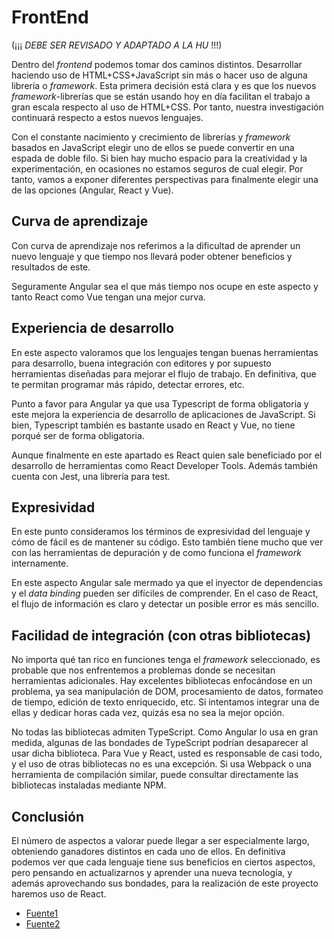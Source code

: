# FrontEnd

(¡¡¡ *DEBE SER REVISADO Y ADAPTADO A LA HU* !!!)

Dentro del *frontend* podemos tomar dos caminos distintos. Desarrollar haciendo uso de HTML+CSS+JavaScript sin más o hacer uso de alguna librería o *framework*. Esta primera decisión está clara y es que los nuevos *framework*-librerías que se están usando hoy en día facilitan el trabajo a gran escala respecto al uso de HTML+CSS. Por tanto, nuestra investigación continuará respecto a estos nuevos lenguajes.

Con el constante nacimiento y crecimiento de librerías y *framework* basados en JavaScript elegir uno de ellos se puede convertir en una espada de doble filo. Si bien hay mucho espacio para la creatividad y la experimentación, en ocasiones no estamos seguros de cual elegir. Por tanto, vamos a exponer diferentes perspectivas para finalmente elegir una de las opciones (Angular, React y Vue). 

## Curva de aprendizaje

Con curva de aprendizaje nos referimos a la dificultad de aprender un nuevo lenguaje y que tiempo nos llevará poder obtener beneficios y resultados de este.

Seguramente Angular sea el que más tiempo nos ocupe en este aspecto y tanto React como Vue tengan una mejor curva.

## Experiencia de desarrollo

En este aspecto valoramos que los lenguajes tengan buenas herramientas para desarrollo, buena integración con editores y por supuesto herramientas diseñadas para mejorar el flujo de trabajo. En definitiva, que te permitan programar más rápido, detectar errores, etc.

Punto a favor para Angular ya que usa Typescript de forma obligatoria y este mejora la experiencia de desarrollo de aplicaciones de JavaScript. Si bien, Typescript también es bastante usado en React y Vue, no tiene porqué ser de forma obligatoria.

Aunque finalmente en este apartado es React quien sale beneficiado por el desarrollo de herramientas como React Developer Tools. Además también cuenta con Jest, una librería para test.

## Expresividad

En este punto consideramos los términos de expresividad del lenguaje y cómo de fácil es de mantener su código. Esto también tiene mucho que ver con las herramientas de depuración y de como funciona el *framework* internamente.

En este aspecto Angular sale mermado ya que el inyector de dependencias y el *data binding* pueden ser difíciles de comprender. En el caso de React, el flujo de información es claro y detectar un posible error es más sencillo.

## Facilidad de integración (con otras bibliotecas)

No importa qué tan rico en funciones tenga el *framework* seleccionado, es probable que nos enfrentemos a problemas donde se necesitan herramientas adicionales. Hay excelentes bibliotecas enfocándose en un problema, ya sea manipulación de DOM, procesamiento de datos, formateo de tiempo, edición de texto enriquecido, etc. Si intentamos integrar una de ellas y dedicar horas cada vez, quizás esa no sea la mejor opción.

No todas las bibliotecas admiten TypeScript. Como Angular lo usa en gran medida, algunas de las bondades de TypeScript podrían desaparecer al usar dicha biblioteca. Para Vue y React, usted es responsable de casi todo, y el uso de otras bibliotecas no es una excepción. Si usa Webpack o una herramienta de compilación similar, puede consultar directamente las bibliotecas instaladas mediante NPM.

## Conclusión

El número de aspectos a valorar puede llegar a ser especialmente largo, obteniendo ganadores distintos en cada uno de ellos. En definitiva podemos ver que cada lenguaje tiene sus beneficios en ciertos aspectos, pero pensando en actualizarnos y aprender una nueva tecnología, y además aprovechando sus bondades, para la realización de este proyecto haremos uso de React.

- [Fuente1](https://codigofacilito.com/articulos/angular-react-vue)
- [Fuente2](https://www.toptal.com/javascript/como-elegir-el-mejor-framework-de-front-end)
